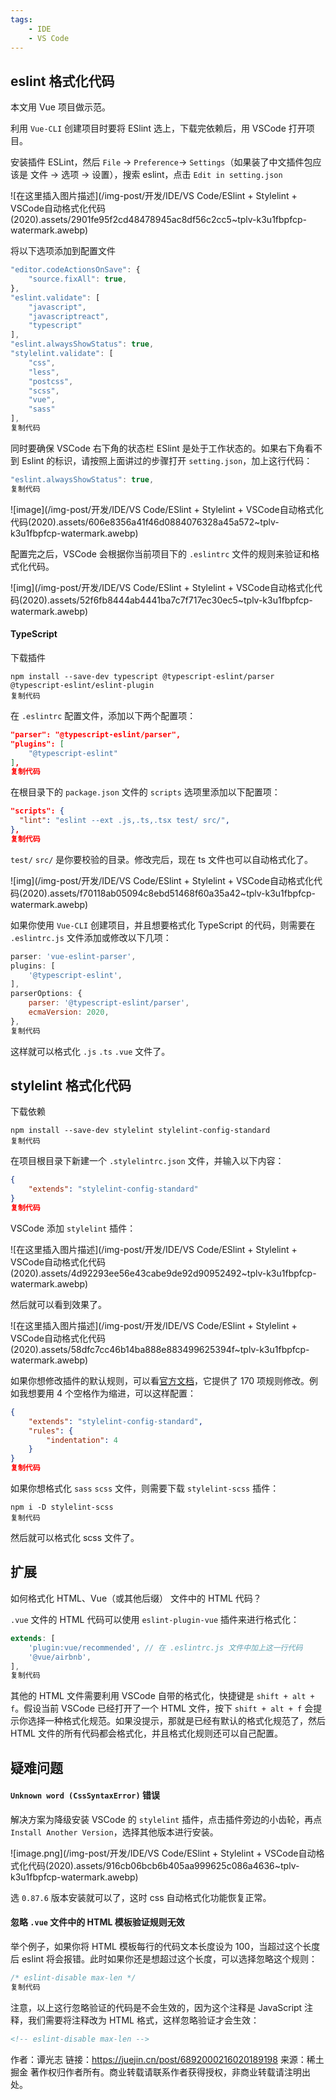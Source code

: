 ```yaml
---
tags:
    - IDE
    - VS Code
---
```


## eslint 格式化代码

本文用 Vue 项目做示范。

利用 `Vue-CLI`  创建项目时要将 ESlint 选上，下载完依赖后，用 VSCode 打开项目。

安装插件 ESLint，然后 `File` -> `Preference`-> `Settings`（如果装了中文插件包应该是 文件 -> 选项 -> 设置），搜索 eslint，点击 `Edit in setting.json`

![在这里插入图片描述](/img-post/开发/IDE/VS Code/ESlint + Stylelint + VSCode自动格式化代码(2020).assets/2901fe95f2cd48478945ac8df56c2cc5~tplv-k3u1fbpfcp-watermark.awebp)

将以下选项添加到配置文件

```js
"editor.codeActionsOnSave": {
    "source.fixAll": true,
},
"eslint.validate": [
    "javascript",
    "javascriptreact",
    "typescript"
],
"eslint.alwaysShowStatus": true,
"stylelint.validate": [
    "css",
    "less",
    "postcss",
    "scss",
    "vue",
    "sass"
],
复制代码
```

同时要确保 VSCode 右下角的状态栏 ESlint 是处于工作状态的。如果右下角看不到 Eslint 的标识，请按照上面讲过的步骤打开 `setting.json`，加上这行代码：

```js
"eslint.alwaysShowStatus": true,
复制代码
```

![image](/img-post/开发/IDE/VS Code/ESlint + Stylelint + VSCode自动格式化代码(2020).assets/606e8356a41f46d0884076328a45a572~tplv-k3u1fbpfcp-watermark.awebp)

配置完之后，VSCode 会根据你当前项目下的 `.eslintrc` 文件的规则来验证和格式化代码。

![img](/img-post/开发/IDE/VS Code/ESlint + Stylelint + VSCode自动格式化代码(2020).assets/52f6fb8444ab4441ba7c7f717ec30ec5~tplv-k3u1fbpfcp-watermark.awebp)

#### TypeScript

下载插件

```
npm install --save-dev typescript @typescript-eslint/parser @typescript-eslint/eslint-plugin
复制代码
```

在 `.eslintrc` 配置文件，添加以下两个配置项：

```json
"parser": "@typescript-eslint/parser",
"plugins": [
    "@typescript-eslint"
],
复制代码
```

在根目录下的 `package.json` 文件的 `scripts` 选项里添加以下配置项：

```json
"scripts": {
  "lint": "eslint --ext .js,.ts,.tsx test/ src/",
},
复制代码
```

`test/` `src/` 是你要校验的目录。修改完后，现在 ts 文件也可以自动格式化了。

![img](/img-post/开发/IDE/VS Code/ESlint + Stylelint + VSCode自动格式化代码(2020).assets/f70118ab05094c8ebd51468f60a35a42~tplv-k3u1fbpfcp-watermark.awebp)

如果你使用 `Vue-CLI` 创建项目，并且想要格式化 TypeScript 的代码，则需要在 `.eslintrc.js` 文件添加或修改以下几项：

```js
parser: 'vue-eslint-parser',
plugins: [
    '@typescript-eslint',
],
parserOptions: {
    parser: '@typescript-eslint/parser',
    ecmaVersion: 2020,
},
复制代码
```

这样就可以格式化 `.js` `.ts` `.vue` 文件了。

## stylelint 格式化代码

下载依赖

```
npm install --save-dev stylelint stylelint-config-standard
复制代码
```

在项目根目录下新建一个 `.stylelintrc.json` 文件，并输入以下内容：

```json
{
    "extends": "stylelint-config-standard"
}
复制代码
```

VSCode 添加 `stylelint` 插件：

![在这里插入图片描述](/img-post/开发/IDE/VS Code/ESlint + Stylelint + VSCode自动格式化代码(2020).assets/4d92293ee56e43cabe9de92d90952492~tplv-k3u1fbpfcp-watermark.awebp)

然后就可以看到效果了。

![在这里插入图片描述](/img-post/开发/IDE/VS Code/ESlint + Stylelint + VSCode自动格式化代码(2020).assets/58dfc7cc46b14ba888e883499625394f~tplv-k3u1fbpfcp-watermark.awebp)

如果你想修改插件的默认规则，可以看[官方文档](https://link.juejin.cn?target=https%3A%2F%2Fgithub.com%2Fstylelint%2Fstylelint%2Fblob%2F5a8465770b4ec17bb1b47f359d1a17132a204a71%2Fdocs%2Fuser-guide%2Frules%2Flist.md)，它提供了 170 项规则修改。例如我想要用 4 个空格作为缩进，可以这样配置：

```json
{
    "extends": "stylelint-config-standard",
    "rules": {
        "indentation": 4
    }
}
复制代码
```

如果你想格式化 `sass` `scss` 文件，则需要下载 `stylelint-scss` 插件：

```
npm i -D stylelint-scss
复制代码
```

然后就可以格式化 scss 文件了。

## 扩展

如何格式化 HTML、Vue（或其他后缀） 文件中的 HTML 代码？

`.vue` 文件的 HTML 代码可以使用 `eslint-plugin-vue` 插件来进行格式化：

```js
extends: [
    'plugin:vue/recommended', // 在 .eslintrc.js 文件中加上这一行代码
    '@vue/airbnb',
],
复制代码
```

其他的 HTML 文件需要利用 VSCode 自带的格式化，快捷键是 `shift + alt + f`。假设当前 VSCode 已经打开了一个 HTML 文件，按下 `shift + alt + f` 会提示你选择一种格式化规范。如果没提示，那就是已经有默认的格式化规范了，然后 HTML 文件的所有代码都会格式化，并且格式化规则还可以自己配置。

## 疑难问题

#### `Unknown word (CssSyntaxError)` 错误

解决方案为降级安装 VSCode 的 `stylelint` 插件，点击插件旁边的小齿轮，再点 `Install Another Version`，选择其他版本进行安装。

![image.png](/img-post/开发/IDE/VS Code/ESlint + Stylelint + VSCode自动格式化代码(2020).assets/916cb06bcb6b405aa999625c086a4636~tplv-k3u1fbpfcp-watermark.awebp)

选 `0.87.6` 版本安装就可以了，这时 css 自动格式化功能恢复正常。

#### 忽略 `.vue` 文件中的 HTML 模板验证规则无效

举个例子，如果你将 HTML 模板每行的代码文本长度设为 100，当超过这个长度后 eslint 将会报错。此时如果你还是想超过这个长度，可以选择忽略这个规则：

```js
/* eslint-disable max-len */
复制代码
```

注意，以上这行忽略验证的代码是不会生效的，因为这个注释是 JavaScript 注释，我们需要将注释改为 HTML 格式，这样忽略验证才会生效：

```html
<!-- eslint-disable max-len -->
```


作者：谭光志
链接：https://juejin.cn/post/6892000216020189198
来源：稀土掘金
著作权归作者所有。商业转载请联系作者获得授权，非商业转载请注明出处。